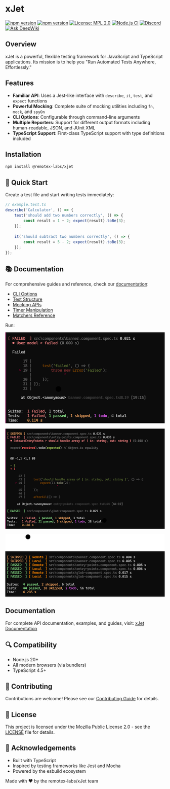# xJet

[![npm version](https://img.shields.io/badge/Documentation-orange?logo=typescript&logoColor=f5f5f5)](https://remotex-labs.github.io/xJet/)
[![npm version](https://img.shields.io/npm/v/@remotex-labs/xjet.svg)](https://www.npmjs.com/package/@remotex-labs/xjet)
[![License: MPL 2.0](https://img.shields.io/badge/License-MPL_2.0-brightgreen.svg)](https://opensource.org/licenses/MPL-2.0)
[![Node.js CI](https://github.com/remotex-labs/xJet/actions/workflows/node.js.yml/badge.svg)](https://github.com/remotex-labs/xJet/actions/workflows/node.js.yml)
[![Discord](https://img.shields.io/discord/1364348850696884234?logo=Discord&label=Discord)](https://discord.gg/BnEUkXJC)
[![Ask DeepWiki](https://deepwiki.com/badge.svg)](https://deepwiki.com/remotex-labs/xJet)

## Overview

xJet is a powerful, flexible testing framework for JavaScript and TypeScript applications.
Its mission is to help you "Run Automated Tests Anywhere, Effortlessly."

## Features

- **Familiar API**: Uses a Jest-like interface with `describe`, `it`, `test`, and `expect` functions
- **Powerful Mocking**: Complete suite of mocking utilities including `fn`, `mock`, and `spyOn`
- **CLI Options**: Configurable through command-line arguments
- **Multiple Reporters**: Support for different output formats including human-readable, JSON, and JUnit XML
- **TypeScript Support**: First-class TypeScript support with type definitions included

## Installation

```bash
npm install @remotex-labs/xjet
```

## 🚀 Quick Start

Create a test file and start writing tests immediately:

```ts
// example.test.ts 
describe('Calculator', () => { 
    test('should add two numbers correctly', () => { 
        const result = 1 + 2; expect(result).toBe(3); 
    });

    it('should subtract two numbers correctly', () => { 
        const result = 5 - 2; expect(result).toBe(3); 
    }); 
});
```

## 📚 Documentation

For comprehensive guides and reference, check our [documentation](https://remotex-labs.github.io/xJet/):

- [CLI Options](https://remotex-labs.github.io/xJet/configuration/cli)
- [Test Structure](https://remotex-labs.github.io/xJet/tests/test)
- [Mocking APIs](https://remotex-labs.github.io/xJet/mocks/mock)
- [Timer Manipulation](https://remotex-labs.github.io/xJet/mocks/timer)
- [Matchers Reference](https://remotex-labs.github.io/xJet/xjet-expect/equality)

Run:

![Run](./docs/public/images/run.png)

![Run](./docs/public/images/run1.png)

![Run](./docs/public/images/run2.png)

## Documentation

For complete API documentation, examples, and guides, visit: [xJet Documentation](https://remotex-labs.github.io/xJet/)

## 🔍 Compatibility

- Node.js 20+
- All modern browsers (via bundlers)
- TypeScript 4.5+

## 🤝 Contributing

Contributions are welcome! Please see our [Contributing Guide](CONTRIBUTING.md) for details.

## 📄 License

This project is licensed under the Mozilla Public License 2.0 - see the [LICENSE](LICENSE) file for details.

## 💖 Acknowledgements

- Built with TypeScript
- Inspired by testing frameworks like Jest and Mocha
- Powered by the esbuild ecosystem

Made with ❤️ by the remotex-labs/xJet team
